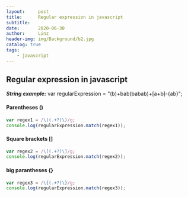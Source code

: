 ```yaml
---
layout:     post
title:      Regular expression in javascript
subtitle:   
date:       2020-06-30
author:     Linz
header-img: img/Background/b2.jpg
catalog: true
tags:
    - javascript
---
```


## Regular expression in javascript

***String example:***
var regularExpression = "(b)+bab(babab)+[a+b]-{ab}";

#### Parentheses ()
```javascript 
var regex1 = /\((.+?)\)/g;  
console.log(regularExpression.match(regex1)); 
```
#### Square brackets []
```javascript 
var regex2 = /\[(.+?)\]/g; 
console.log(regularExpression.match(regex2)); 
```

#### big parantheses {}
```javascript 
var regex3 = /\{(.+?)\}/g; 
console.log(regularExpression.match(regex3)); 
```

